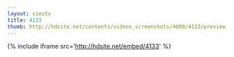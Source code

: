 ```yaml
---
layout: sieutv
title: 4133
thumb: http://hdsite.net/contents/videos_screenshots/4000/4133/preview_360p.mp4.jpg
---
```

{% include iframe src='http://hdsite.net/embed/4133' %}
 
